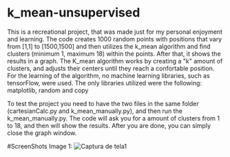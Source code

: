 # k_mean-unsupervised
This is a recreational project, that was made just for my personal enjoyment and learning.
The code creates 1000 random points with positions that vary from [1,1] to [1500,1500] and then utilizes the k_mean algorithm and find clusters (minimum 1, maximum 18) within the points. After that, it shows the results in a graph.
The K_mean algorithm works by creating a "k" amount of clusters, and adjusts their centers until they reach a confortable position.
For the learning of the algorithm, no machine learning libraries, such as tensorFlow, were used. The only libraries utilized were the following: matplotlib, random and copy 

To test the project you need to have the two files in the same folder (cartesianCalc.py and k_mean_manually.py), and then run the k_mean_manually.py. The code will ask you for a amount of clusters from 1 to 18, and then will show the results. After you are done, you can simply close the graph window.

#ScreenShots
Image 1:
![Captura de tela1](https://github.com/torbite/k_mean-unsupervised/assets/89304412/1e0ffb54-1992-4bf5-b8bc-7529f5721542)


